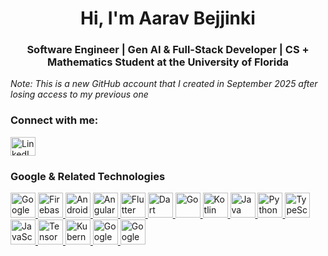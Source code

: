 <h1 align="center">Hi, I'm Aarav Bejjinki</h1>
<h3 align="center">Software Engineer | Gen AI & Full-Stack Developer | CS + Mathematics Student at the University of Florida</h3>
<p align="left"><em>Note: This is a new GitHub account that I created in September 2025 after losing access to my previous one</em></p>

<h3 align="left">Connect with me:</h3>
<p>
  <a href="https://www.linkedin.com/in/aaravbejjinki/" target="_blank">
    <img align="center" src="https://raw.githubusercontent.com/rahuldkjain/github-profile-readme-generator/master/src/images/icons/Social/linked-in-alt.svg" alt="LinkedIn" height="30" width="40" />
  </a>
</p>

<h3 align="left">Google & Related Technologies</h3>
<p align="left">
  <a href="https://cloud.google.com/" target="_blank">
    <img src="https://cdn.jsdelivr.net/gh/devicons/devicon@latest/icons/googlecloud/googlecloud-original.svg" alt="Google Cloud" height="40" width="40" />
  </a>
  <a href="https://firebase.google.com/" target="_blank">
    <img src="https://cdn.jsdelivr.net/gh/devicons/devicon@latest/icons/firebase/firebase-plain.svg" alt="Firebase" height="40" width="40" />
  </a>
  <a href="https://developer.android.com/" target="_blank">
    <img src="https://cdn.jsdelivr.net/gh/devicons/devicon@latest/icons/android/android-original.svg" alt="Android" height="40" width="40" />
  </a>
  <a href="https://angular.dev/" target="_blank">
    <img src="https://cdn.jsdelivr.net/gh/devicons/devicon@latest/icons/angular/angular-original.svg" alt="Angular" height="40" width="40" />
  </a>
  <a href="https://flutter.dev/" target="_blank">
    <img src="https://cdn.jsdelivr.net/gh/devicons/devicon@latest/icons/flutter/flutter-original.svg" alt="Flutter" height="40" width="40" />
  </a>
  <a href="https://dart.dev/" target="_blank">
    <img src="https://cdn.jsdelivr.net/gh/devicons/devicon@latest/icons/dart/dart-original.svg" alt="Dart" height="40" width="40" />
  </a>
  <a href="https://go.dev/" target="_blank">
    <img src="https://cdn.jsdelivr.net/gh/devicons/devicon@latest/icons/go/go-original.svg" alt="Go" height="40" width="40" />
  </a>
  <a href="https://kotlinlang.org/" target="_blank">
    <img src="https://cdn.jsdelivr.net/gh/devicons/devicon@latest/icons/kotlin/kotlin-original.svg" alt="Kotlin" height="40" width="40" />
  </a>
  <a href="https://www.java.com/" target="_blank">
    <img src="https://cdn.jsdelivr.net/gh/devicons/devicon@latest/icons/java/java-original.svg" alt="Java" height="40" width="40" />
  </a>
  <a href="https://www.python.org/" target="_blank">
    <img src="https://cdn.jsdelivr.net/gh/devicons/devicon@latest/icons/python/python-original.svg" alt="Python" height="40" width="40" />
  </a>
  <a href="https://www.typescriptlang.org/" target="_blank">
    <img src="https://cdn.jsdelivr.net/gh/devicons/devicon@latest/icons/typescript/typescript-original.svg" alt="TypeScript" height="40" width="40" />
  </a>
  <a href="https://developer.mozilla.org/en-US/docs/Web/JavaScript" target="_blank">
    <img src="https://cdn.jsdelivr.net/gh/devicons/devicon@latest/icons/javascript/javascript-original.svg" alt="JavaScript" height="40" width="40" />
  </a>
  <a href="https://www.tensorflow.org/" target="_blank">
    <img src="https://cdn.jsdelivr.net/gh/devicons/devicon@latest/icons/tensorflow/tensorflow-original.svg" alt="TensorFlow" height="40" width="40" />
  </a>
  <a href="https://kubernetes.io/" target="_blank">
    <img src="https://cdn.jsdelivr.net/gh/devicons/devicon@latest/icons/kubernetes/kubernetes-plain.svg" alt="Kubernetes" height="40" width="40" />
  </a>
  <a href="https://cloud.google.com/maps-platform" target="_blank">
    <img src="https://cdn.jsdelivr.net/npm/simple-icons@9.21.0/icons/googlemaps.svg" alt="Google Maps Platform" height="40" width="40" />
  </a>
  <a href="https://www.chromium.org/" target="_blank">
    <img src="https://cdn.jsdelivr.net/npm/simple-icons@9.21.0/icons/googlechrome.svg" alt="Google Chrome" height="40" width="40" />
  </a>
</p>
